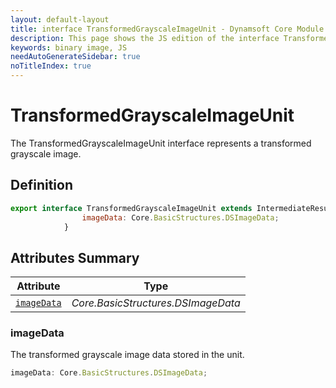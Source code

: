 ```yaml
---
layout: default-layout
title: interface TransformedGrayscaleImageUnit - Dynamsoft Core Module JS Edition API Reference
description: This page shows the JS edition of the interface TransformedGrayscaleImageUnit in Dynamsoft Core Module.
keywords: binary image, JS
needAutoGenerateSidebar: true
noTitleIndex: true
---
```


# TransformedGrayscaleImageUnit

The TransformedGrayscaleImageUnit interface represents a transformed grayscale image.

## Definition

```js
export interface TransformedGrayscaleImageUnit extends IntermediateResultUnit {
                imageData: Core.BasicStructures.DSImageData;
            } 
```

## Attributes Summary

| Attribute               | Type |
|----------------------|-------------|
| [`imageData`](#imageData) | *Core.BasicStructures.DSImageData* |

### imageData

The transformed grayscale image data stored in the unit.

```js
imageData: Core.BasicStructures.DSImageData;
```